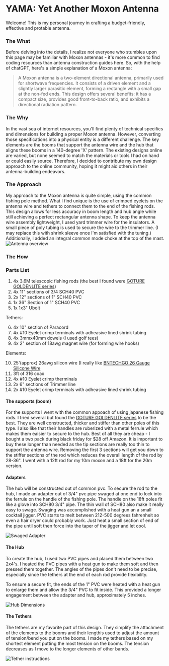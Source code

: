 # YAMA: Yet Another Moxon Antenna

Welcome! This is my personal journey in crafting a budget-friendly, effective and protable antenna.

### The What
Before delving into the details, I realize not everyone who stumbles upon this page may be familiar with Moxon antennas - it's more common to find coding resources than antenna construction guides here. So, with the help of chatGPT, here's a simple explanation of a Moxon antenna:

>A Moxon antenna is a two-element directional antenna, primarily used for shortwave frequencies. It consists of a driven element and a slightly larger parasitic element, forming a rectangle with a small gap at the non-fed ends. This design offers several benefits: it has a compact size, provides good front-to-back ratio, and exhibits a directional radiation pattern. 

### The Why 
In the vast sea of internet resources, you'll find plenty of technical specifics and dimensions for building a proper Moxon antenna. However, converting those specifications into a physical entity is a different challenge. The key elements are the booms that support the antenna wire and the hub that aligns these booms in a 140-degree 'X' pattern. The existing designs online are varied, but none seemed to match the materials or tools I had on hand or could easily source. Therefore, I decided to contribute my own design approach to the online community, hoping it might aid others in their antenna-building endeavors.

### The Approach
My approach to the Moxon antenna is quite simple, using the common fishing pole method. What I find unique is the use of crimped eyelets on the antenna wire and tethers to connect them to the end of the fishing rods. This design allows for less accuracy in boom length and hub angle while still achieving a perfect rectangular antenna shape. To keep the antenna wire assembly lightweight, I used yard trimmer wire for the insulators. A small piece of poly tubing is used to secure the wire to the trimmer line. (I may replace this with shrink sleeve once I'm satisfied with the tuning.) Additionally, I added an integral common mode choke at the top of the mast.
![Antenna overview](./images/IMG_0361.jpeg)

### The How
### Parts List
1. 4x 3.6M telescopic fishing rods (the best I found were [GOTURE GOLDENLITE series](https://www.amazon.com/gp/product/B0C7CF2Y3W/ref=ppx_od_dt_b_asin_title_s00?ie=UTF8&th=1&psc=1))
2. 4x 11" sections of 3/4 SCH40 PVC
3. 2x 12" sections of 1" SCH40 PVC
4. 1x 36" Section of 1" SCH40 PVC
5. 1x 1x3" Ubolt

Tethers:

6. 4x 10" section of Paracord
7. 4x #10 Eyelet crimp terminals with adheasive lined shrink tubing 
8. 4x 3mmx40mm dowels (I used golf tees)
9. 4x 2" section of 18awg magnet wire (for forming wire hooks)

Elements:

10. 25'(approx) 26awg silicon wire (I really like [BNTECHGO 26 Gauge Silicone Wire](https://www.amazon.com/gp/product/B072829WN7/ref=ppx_yo_dt_b_search_asin_title?ie=UTF8&th=1) 
11. 3ft of 316 coax
12. 4x #10 Eyelet crimp therminals
13. 2x 6" sections of Trimmer line
14. 2x #10 Eyelet crimp terminals with adheasive lined shrink tubing 

#### The supports (boom)
For the supports I went with the common appoach of using japanese fishing rods. I tried several but found the [GOTURE GOLDENLITE series](https://www.amazon.com/gp/product/B0C7CF2Y3W/ref=ppx_od_dt_b_asin_title_s00?ie=UTF8&th=1&psc=1) to be the best. They are well constructed, thicker and stiffer than other poles of this type. I also like that their handles are ruberized with a metal ferrule which makes them eaisier to secure to the hub. Best of all they are cheap - I bought a two pack during black friday for $28 off Amazon. 
It is important to buy these longer than needed as the tip sections are really too thin to support the antenna wire. Removing the first 3 sections will get you down to the stiffer sections of the rod which reduces the overall length of the rod by 28-36". I went with a 12ft rod for my 10m moxon and a 18ft for the 20m version.

#### Adapters 
The hub will be constructed out of common pvc. To secure the rod to the hub, I made an adapter out of 3/4" pvc pipe swaged at one end to lock into the ferrule on the handle of the fishing pole. 
The handle on the 18ft poles fit like a glove into SCH80 3/4" pipe. The thin wall of SCH80 also make it really easy to swage. Swaging was accomplished with a heat gun an a small cocktail jigger. PVC starts to melt between 212-500 degrees fahrenheit so even a hair dryer could probably work. Just heat a small section of end of the pipe until soft then force into the taper of the jigger and let cool.

![Swaged Adapter](./images/PXL_Adapter.jpg)

#### The Hub
To create the hub, I used two PVC pipes and placed them between two 2x4's. I heated the PVC pipes with a heat gun to make them soft and then pressed them together. The angles of the pipes don't need to be precise, especially since the tethers at the end of each rod provide flexibility. 

To ensure a secure fit, the ends of the 1" PVC were heated with a heat gun to enlarge them and allow the 3/4" PVC to fit inside. This provided a longer engagement between the adapter and hub, approximately 5 inches.
 
![Hub Dimensions](./images/PXL_20240125_014349467.MP_Original.jpeg)

#### The Tethers
The tethers are my favorite part of this design. They simplify the attachment of the elements to the booms and their lengthis used to adjust the amount of tension/bend you put on the booms. I made my tethers based on my shortest element putting the most tension on the booms. The tension decreases as I move to the longer elements of other bands.

![Tether instructions](./images/IMG_0377.jpeg)
